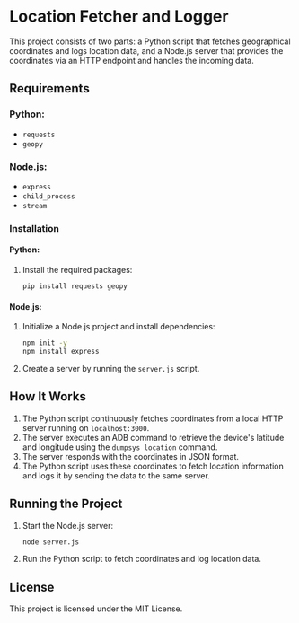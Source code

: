 # Location Fetcher and Logger

This project consists of two parts: a Python script that fetches geographical coordinates and logs location data, and a Node.js server that provides the coordinates via an HTTP endpoint and handles the incoming data.

## Requirements

### Python:
- `requests`
- `geopy`

### Node.js:
- `express`
- `child_process`
- `stream`

### Installation

#### Python:
1. Install the required packages:
    ```bash
    pip install requests geopy
    ```

#### Node.js:
1. Initialize a Node.js project and install dependencies:
    ```bash
    npm init -y
    npm install express
    ```

2. Create a server by running the `server.js` script.

## How It Works

1. The Python script continuously fetches coordinates from a local HTTP server running on `localhost:3000`.
2. The server executes an ADB command to retrieve the device's latitude and longitude using the `dumpsys location` command.
3. The server responds with the coordinates in JSON format.
4. The Python script uses these coordinates to fetch location information and logs it by sending the data to the same server.

## Running the Project

1. Start the Node.js server:
    ```bash
    node server.js
    ```

2. Run the Python script to fetch coordinates and log location data.

## License

This project is licensed under the MIT License.
